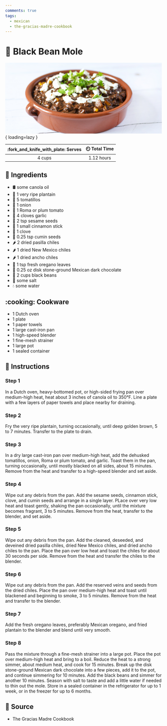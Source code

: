 ```yaml
---
comments: true
tags:
  - mexican
  - the-gracias-madre-cookbook
---
```

# :canned_food: Black Bean Mole

![Black Bean Mole][1]{ loading=lazy }

| :fork_and_knife_with_plate: Serves | :timer_clock: Total Time |
|:----------------------------------:|:-----------------------: |
| 4 cups | 1.12 hours |

## :salt: Ingredients

- :oil_drum: some canola oil
- :banana: 1 very ripe plantain
- :tomato: 5 tomatillos
- :onion: 1 onion
- :tomato: 1 Roma or plum tomato
- :garlic: 4 cloves garlic
- :chestnut: 2 tsp sesame seeds
- :custard: 1 small cinnamon stick
- :herb: 1 clove
- :herb: 0.25 tsp cumin seeds
- :hot_pepper: 2 dried pasilla chiles
- :hot_pepper: 1 dried New Mexico chiles
- :hot_pepper: 1 dried ancho chiles
- :herb: 1 tsp fresh oregano leaves
- :chocolate_bar: 0.25 oz disk stone-ground Mexican dark chocolate
- :canned_food: 2 cups black beans
- :salt: some salt
- :droplet: some water

## :cooking: Cookware

- 1 Dutch oven
- 1 plate
- 1 paper towels
- 1 large cast-iron pan
- 1 high-speed blender
- 1 fine-mesh strainer
- 1 large pot
- 1 sealed container

## :pencil: Instructions

### Step 1

In a Dutch oven, heavy-bottomed pot, or high-sided frying pan over medium-high heat, heat about 3 inches of canola oil
to 350°F. Line a plate with a few layers of paper towels and place nearby for draining.

### Step 2

Fry the very ripe plantain, turning occasionally, until deep golden brown, 5 to 7 minutes. Transfer to the plate to
drain.

### Step 3

In a dry large cast-iron pan over medium-high heat, add the dehusked tomatillos, onion, Roma or plum tomato, and garlic.
Toast them in the pan, turning occasionally, until mostly blacked on all sides, about 15 minutes. Remove from the heat
and transfer to a high-speed blender and set aside.

### Step 4

Wipe out any debris from the pan. Add the sesame seeds, cinnamon stick, clove, and cumin seeds and arrange in a single
layer. PLace over very low heat and toast gently, shaking the pan occasionally, until the mixture becomes fragrant, 3 to
5 minutes. Remove from the heat, transfer to the blender, and set aside.

### Step 5

Wipe out any debris from the pan. Add the cleaned, deseeded, and deveined dried pasilla chiles, dried New Mexico chiles,
and dried ancho chiles to the pan. Place the pan over low heat and toast the chiles for about 30 seconds per side.
Remove from the heat and transfer the chiles to the blender.

### Step 6

Wipe out any debris from the pan. Add the reserved veins and seeds from the dried chiles. Place the pan over medium-high
heat and toast until blackened and beginning to smoke, 3 to 5 minutes. Remove from the heat and transfer to the blender.

### Step 7

Add the fresh oregano leaves, preferably Mexican oregano, and fried plantain to the blender and blend until very smooth.

### Step 8

Pass the mixture through a fine-mesh strainer into a large pot. Place the pot over medium-high heat and bring to a boil.
Reduce the heat to a strong simmer, about medium heat, and cook for 15 minutes. Break up the disk stone-ground Mexican
dark chocolate into a few pieces, add it to the pot, and continue simmering for 10 minutes. Add the black beans and
simmer for another 10 minutes. Season with salt to taste and add a little water if needed to thin out the mole. Store in
a sealed container in the refrigerator for up to 1 week, or in the freezer for up to 6 months.

## :link: Source

- The Gracias Madre Cookbook

[1]: <../assets/images/black-bean-mole.jpg>
